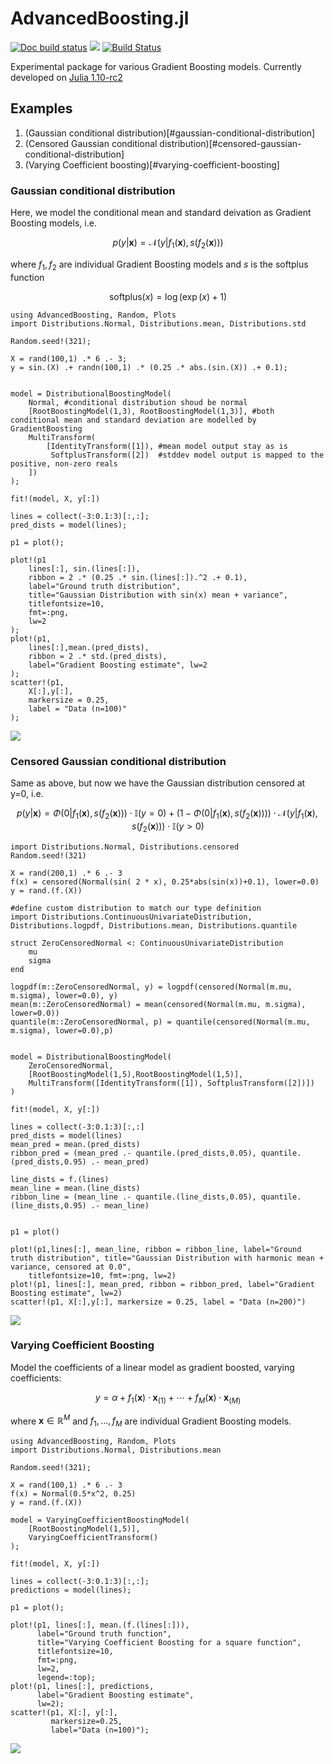 # AdvancedBoosting.jl

[![Doc build status](https://github.com/SaremS/AdvancedBoosting.jl/actions/workflows/docs.yml/badge.svg?branch=main)](https://github.com/SaremS/AdvancedBoosting.jl/actions/workflows/docs.yml?query=branch%3Amain)
[![](https://img.shields.io/badge/docs-blue)](https://sarems.github.io/AdvancedBoosting.jl/)
[![Build Status](https://github.com/SaremS/AdvancedBoosting.jl/actions/workflows/CI.yml/badge.svg?branch=main)](https://github.com/SaremS/AdvancedBoosting.jl/actions/workflows/CI.yml?query=branch%3Amain)


Experimental package for various Gradient Boosting models. Currently developed on [Julia 1.10-rc2](https://github.com/JuliaLang/julia/tree/v1.10.0-rc2)

## Examples

1. (Gaussian conditional distribution)[#gaussian-conditional-distribution]
2. (Censored Gaussian conditional distribution)[#censored-gaussian-conditional-distribution]
3. (Varying Coefficient boosting)[#varying-coefficient-boosting]

### Gaussian conditional distribution
Here, we model the conditional mean and standard deivation as Gradient Boosting models, i.e.

$$
p(y|\mathbf{x})=\mathcal{N}(y|f_1(\mathbf{x}),s(f_2(\mathbf{x})))
$$

where $f_1,f_2$ are individual Gradient Boosting models and $s$ is the softplus function

$$
\text{softplus}(x)=\log\left(\exp(x)+1\right)
$$

```
using AdvancedBoosting, Random, Plots
import Distributions.Normal, Distributions.mean, Distributions.std

Random.seed!(321);

X = rand(100,1) .* 6 .- 3;
y = sin.(X) .+ randn(100,1) .* (0.25 .* abs.(sin.(X)) .+ 0.1);


model = DistributionalBoostingModel(
    Normal, #conditional distribution shoud be normal
    [RootBoostingModel(1,3), RootBoostingModel(1,3)], #both conditional mean and standard deviation are modelled by GradientBoosting
    MultiTransform(
        [IdentityTransform([1]), #mean model output stay as is
         SoftplusTransform([2])  #stddev model output is mapped to the positive, non-zero reals
    ]) 
);

fit!(model, X, y[:])

lines = collect(-3:0.1:3)[:,:];
pred_dists = model(lines);

p1 = plot();

plot!(p1
    lines[:], sin.(lines[:]),
    ribbon = 2 .* (0.25 .* sin.(lines[:]).^2 .+ 0.1),
    label="Ground truth distribution",
    title="Gaussian Distribution with sin(x) mean + variance", 
    titlefontsize=10,
    fmt=:png,
    lw=2
);
plot!(p1, 
    lines[:],mean.(pred_dists),
    ribbon = 2 .* std.(pred_dists),
    label="Gradient Boosting estimate", lw=2
);
scatter!(p1,
    X[:],y[:],
    markersize = 0.25,
    label = "Data (n=100)"
);
```

![](assets/normdist_example.png)


### Censored Gaussian conditional distribution
Same as above, but now we have the Gaussian distribution censored at y=0, i.e.

$$
p(y|\mathbf{x})=\Phi(0|f_1(\mathbf{x}),s(f_2(\mathbf{x})))\cdot\mathbb{I}(y=0) + (1-\Phi(0|f_1(\mathbf{x}),s(f_2(\mathbf{x}))))\cdot\mathcal{N}(y|f_1(\mathbf{x}),s(f_2(\mathbf{x})))\cdot\mathbb{I}(y>0)
$$

```
import Distributions.Normal, Distributions.censored
Random.seed!(321)

X = rand(200,1) .* 6 .- 3
f(x) = censored(Normal(sin( 2 * x), 0.25*abs(sin(x))+0.1), lower=0.0)
y = rand.(f.(X))

#define custom distribution to match our type definition
import Distributions.ContinuousUnivariateDistribution, Distributions.logpdf, Distributions.mean, Distributions.quantile

struct ZeroCensoredNormal <: ContinuousUnivariateDistribution
    mu
    sigma
end

logpdf(m::ZeroCensoredNormal, y) = logpdf(censored(Normal(m.mu, m.sigma), lower=0.0), y)
mean(m::ZeroCensoredNormal) = mean(censored(Normal(m.mu, m.sigma), lower=0.0))
quantile(m::ZeroCensoredNormal, p) = quantile(censored(Normal(m.mu, m.sigma), lower=0.0),p)


model = DistributionalBoostingModel(
    ZeroCensoredNormal,
    [RootBoostingModel(1,5),RootBoostingModel(1,5)],
    MultiTransform([IdentityTransform([1]), SoftplusTransform([2])])
)

fit!(model, X, y[:])

lines = collect(-3:0.1:3)[:,:]
pred_dists = model(lines)
mean_pred = mean.(pred_dists)
ribbon_pred = (mean_pred .- quantile.(pred_dists,0.05), quantile.(pred_dists,0.95) .- mean_pred)

line_dists = f.(lines)
mean_line = mean.(line_dists)
ribbon_line = (mean_line .- quantile.(line_dists,0.05), quantile.(line_dists,0.95) .- mean_line)


p1 = plot()

plot!(p1,lines[:], mean_line, ribbon = ribbon_line, label="Ground truth distribution", title="Gaussian Distribution with harmonic mean + variance, censored at 0.0", 
    titlefontsize=10, fmt=:png, lw=2)
plot!(p1, lines[:], mean_pred, ribbon = ribbon_pred, label="Gradient Boosting estimate", lw=2)
scatter!(p1, X[:],y[:], markersize = 0.25, label = "Data (n=200)")
```
![](assets/normdist_censored_example.png)


### Varying Coefficient Boosting 
Model the coefficients of a linear model as gradient boosted, varying coefficients:

$$
y=\alpha + f_1(\mathbf{x})\cdot \mathbf{x}_{(1)} + \cdots + f_M(\mathbf{x})\cdot \mathbf{x}_{(M)}
$$

where $\mathbf{x}\in\mathbb{R}^M$ and $f_1,...,f_M$ are individual Gradient Boosting models. 

```
using AdvancedBoosting, Random, Plots
import Distributions.Normal, Distributions.mean 

Random.seed!(321);

X = rand(100,1) .* 6 .- 3
f(x) = Normal(0.5*x^2, 0.25)
y = rand.(f.(X))

model = VaryingCoefficientBoostingModel(
    [RootBoostingModel(1,5)],
    VaryingCoefficientTransform()
);

fit!(model, X, y[:])

lines = collect(-3:0.1:3)[:,:];
predictions = model(lines);

p1 = plot();

plot!(p1, lines[:], mean.(f.(lines[:])),
      label="Ground truth function",
      title="Varying Coefficient Boosting for a square function", 
      titlefontsize=10,
      fmt=:png,
      lw=2,
      legend=:top);
plot!(p1, lines[:], predictions,
      label="Gradient Boosting estimate",
      lw=2);
scatter!(p1, X[:], y[:],
         markersize=0.25,
         label="Data (n=100)");
```
![](assets/varying_coefficient_example.png)
